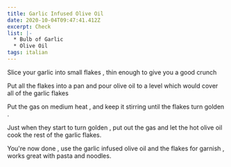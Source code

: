 ```yaml
---
title: Garlic Infused Olive Oil
date: 2020-10-04T09:47:41.412Z
excerpt: Check
list: |-
  * Bulb of Garlic 
  * Olive Oil
tags: italian
---
```

Slice your garlic into small flakes , thin enough to give you a good crunch

Put all the flakes into a pan and pour olive oil to a level which would cover all of the garlic flakes

Put the gas on medium heat , and keep it stirring until the flakes turn golden .

Just when they start to turn golden , put out the gas and let the hot olive oil cook the rest of the garlic flakes.  

You're now done , use the garlic infused olive oil and the flakes for garnish , works great with pasta and noodles.